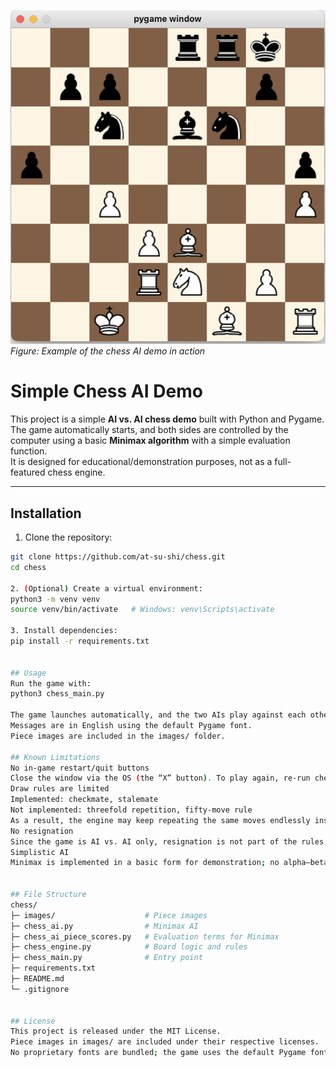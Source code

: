 ![screenshot](images/Screenshot.png)
*Figure: Example of the chess AI demo in action*


# Simple Chess AI Demo

This project is a simple **AI vs. AI chess demo** built with Python and Pygame.  
The game automatically starts, and both sides are controlled by the computer using a basic **Minimax algorithm** with a simple evaluation function.  
It is designed for educational/demonstration purposes, not as a full-featured chess engine.

---

## Installation

1. Clone the repository:
```bash
git clone https://github.com/at-su-shi/chess.git
cd chess

2. (Optional) Create a virtual environment:
python3 -m venv venv
source venv/bin/activate   # Windows: venv\Scripts\activate

3. Install dependencies:
pip install -r requirements.txt


## Usage
Run the game with:
python3 chess_main.py

The game launches automatically, and the two AIs play against each other.
Messages are in English using the default Pygame font.
Piece images are included in the images/ folder.

## Known Limitations
No in-game restart/quit buttons
Close the window via the OS (the “X” button). To play again, re-run chess_main.py.
Draw rules are limited
Implemented: checkmate, stalemate
Not implemented: threefold repetition, fifty-move rule
As a result, the engine may keep repeating the same moves endlessly instead of declaring a draw.
No resignation
Since the game is AI vs. AI only, resignation is not part of the rules.
Simplistic AI
Minimax is implemented in a basic form for demonstration; no alpha–beta pruning or advanced evaluation.


## File Structure
chess/
├─ images/                    # Piece images
├─ chess_ai.py                # Minimax AI
├─ chess_ai_piece_scores.py   # Evaluation terms for Minimax
├─ chess_engine.py            # Board logic and rules
├─ chess_main.py              # Entry point
├─ requirements.txt
├─ README.md
└─ .gitignore


## License
This project is released under the MIT License.
Piece images in images/ are included under their respective licenses.
No proprietary fonts are bundled; the game uses the default Pygame font.


